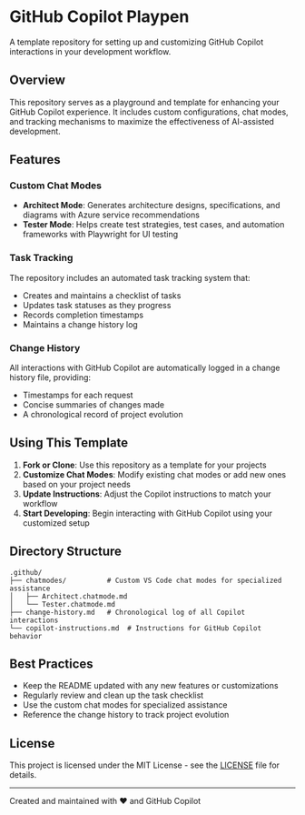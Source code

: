 # GitHub Copilot Playpen

A template repository for setting up and customizing GitHub Copilot interactions in your development workflow.

## Overview

This repository serves as a playground and template for enhancing your GitHub Copilot experience. It includes custom configurations, chat modes, and tracking mechanisms to maximize the effectiveness of AI-assisted development.

## Features

### Custom Chat Modes

- **Architect Mode**: Generates architecture designs, specifications, and diagrams with Azure service recommendations
- **Tester Mode**: Helps create test strategies, test cases, and automation frameworks with Playwright for UI testing

### Task Tracking

The repository includes an automated task tracking system that:
- Creates and maintains a checklist of tasks
- Updates task statuses as they progress
- Records completion timestamps
- Maintains a change history log

### Change History

All interactions with GitHub Copilot are automatically logged in a change history file, providing:
- Timestamps for each request
- Concise summaries of changes made
- A chronological record of project evolution

## Using This Template

1. **Fork or Clone**: Use this repository as a template for your projects
2. **Customize Chat Modes**: Modify existing chat modes or add new ones based on your project needs
3. **Update Instructions**: Adjust the Copilot instructions to match your workflow
4. **Start Developing**: Begin interacting with GitHub Copilot using your customized setup

## Directory Structure

```
.github/
├── chatmodes/          # Custom VS Code chat modes for specialized assistance
│   ├── Architect.chatmode.md
│   └── Tester.chatmode.md
├── change-history.md   # Chronological log of all Copilot interactions
└── copilot-instructions.md  # Instructions for GitHub Copilot behavior
```

## Best Practices

- Keep the README updated with any new features or customizations
- Regularly review and clean up the task checklist
- Use the custom chat modes for specialized assistance
- Reference the change history to track project evolution

## License

This project is licensed under the MIT License - see the [LICENSE](LICENSE) file for details.

---

Created and maintained with ❤️ and GitHub Copilot
